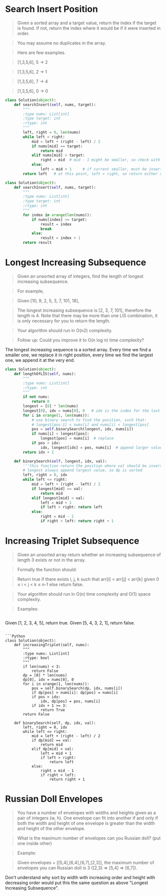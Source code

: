 # Search Insert Position

> Given a sorted array and a target value, return the index if the target is found. If not, return the index where it would be if it were inserted in order.

> You may assume no duplicates in the array.

> Here are few examples.

> [1,3,5,6], 5 → 2

> [1,3,5,6], 2 → 1

> [1,3,5,6], 7 → 4

> [1,3,5,6], 0 → 0

```Python
class Solution(object):
    def searchInsert(self, nums, target):
        """
        :type nums: List[int]
        :type target: int
        :rtype: int
        """
        left, right = 0, len(nums)
        while left < right:
            mid = left + (right - left) / 2
            if nums[mid] == target:
                return mid
            elif nums[mid] > target:
                right = mid  # mid - 1 might be smaller, so check with mid again
            else:
                left = mid + 1     # if current smaller, must be inserting at later index
        return left   # at this point, left = right, so return either one is ok
```

```Python
class Solution(object):
    def searchInsert(self, nums, target):
        """
        :type nums: List[int]
        :type target: int
        :rtype: int
        """
        for index in xrange(len(nums)):
            if nums[index] >= target:
                result = index
                break
            else:
                result = index + 1
        return result
```

# Longest Increasing Subsequence

> Given an unsorted array of integers, find the length of longest increasing subsequence.

> For example,

> Given [10, 9, 2, 5, 3, 7, 101, 18],

> The longest increasing subsequence is [2, 3, 7, 101], therefore the length is 4. Note that there may be more than one LIS combination, it is only necessary for you to return the length.

> Your algorithm should run in O(n2) complexity.

> Follow up: Could you improve it to O(n log n) time complexity?

The longest increasing sequence is a sorted array. Every time we find a smaller one, we replace it in right position, every time we find the largest one, we append it at the very end.

```Python
class Solution(object):
    def lengthOfLIS(self, nums):
        """
        :type nums: List[int]
        :rtype: int
        """
        if not nums:
            return 0
        longest = [0] * len(nums)
        longest[0], idx = nums[0], 0   # idx is the index for the last elem in longest
        for i in xrange(1, len(nums)):
            # use binary search to find the position, such that:
            # longest[pos-1] < nums[i] and nums[i] < longest[pos]
            pos = self.binarySearch(longest, idx, nums[i])
            if nums[i] < longest[pos]:
                longest[pos] = nums[i]  # replace
            if pos > idx:
                idx, longest[idx] = pos, nums[i]  # append larger value
        return idx + 1

    def binarySearch(self, longest, idx, val):
        '''this function return the position where val should be inserted'''
        # longest always append largest value, so dp is sorted
        left, right = 0, idx
        while left <= right:
            mid = left + (right - left) / 2
            if longest[mid] == val:
                return mid
            elif longest[mid] < val:
                left = mid + 1
                if left > right: return left
            else:
                right = mid - 1
                if right < left: return right + 1
```

# Increasing Triplet Subsequence

> Given an unsorted array return whether an increasing subsequence of length 3 exists or not in the array.

> Formally the function should:

> Return true if there exists i, j, k such that arr[i] < arr[j] < arr[k] given 0 ≤ i < j < k ≤ n-1 else return false.

> Your algorithm should run in O(n) time complexity and O(1) space complexity.

> Examples:

>```
Given [1, 2, 3, 4, 5],
return true.
Given [5, 4, 3, 2, 1],
return false.
```

```Python
class Solution(object):
    def increasingTriplet(self, nums):
        """
        :type nums: List[int]
        :rtype: bool
        """
        if len(nums) < 3:
            return False
        dp = [0] * len(nums)
        dp[0], idx = nums[0], 0
        for i in xrange(1, len(nums)):
            pos = self.binarySearch(dp, idx, nums[i])
            if dp[pos] > nums[i]: dp[pos] = nums[i]
            if pos > idx:
                idx, dp[pos] = pos, nums[i]
            if idx + 1 >= 3:
                return True
        return False
    
    def binarySearch(self, dp, idx, val):
        left, right = 0, idx
        while left <= right:
            mid = left + (right - left) / 2
            if dp[mid] == val:
                return mid
            elif dp[mid] < val:
                left = mid + 1
                if left > right:
                    return left
            else:
                right = mid - 1
                if right < left:
                    return right + 1
```

# Russian Doll Envelopes

> You have a number of envelopes with widths and heights given as a pair of integers (w, h). One envelope can fit into another if and only if both the width and height of one envelope is greater than the width and height of the other envelope.

> What is the maximum number of envelopes can you Russian doll? (put one inside other)

> Example:

> Given envelopes = [[5,4],[6,4],[6,7],[2,3]], the maximum number of envelopes you can Russian doll is 3 ([2,3] => [5,4] => [6,7]).

Don't understand why sort by width with increasing order and height with decreasing order would put this the same question as above "Longest Increasing Subsequence".

```Python

```
